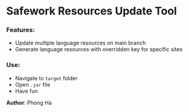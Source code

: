 # Safework Resources Update Tool

### Features:
- Update multiple language resources on main branch
- Generate language resources with overridden key for specific sites

### Use:
- Navigate to ```target``` folder 
- Open ```.jar``` file
- Have fun

**Author**: Phong Ha